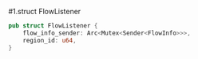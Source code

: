 #1.struct FlowListener

```rust
pub struct FlowListener {
    flow_info_sender: Arc<Mutex<Sender<FlowInfo>>>,
    region_id: u64,
}

```